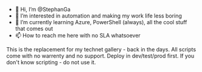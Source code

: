 - 👋 Hi, I’m @StephanGa
- 👀 I’m interested in automation and making my work life less boring
- 🌱 I’m currently learning Azure, PowerShell (always), all the cool stuff that comes out
- 📫 How to reach me here with no SLA whatsoever

This is the replacement for my technet gallery - back in the days. All scripts come with no warrenty and no support. Deploy in dev/test/prod first. If you don't know scripting - do not use it.
